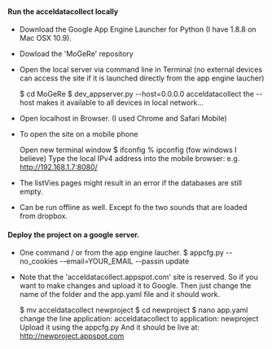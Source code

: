 #### Run the acceldatacollect locally

- Download the Google App Engine Launcher for Python (I have 1.8.8 on Mac OSX 10.9).

- Dowload the 'MoGeRe' repository

- Open the local server via command line in Terminal (no external devices can access the site if it is 
launched directly from the app engine laucher)	

	$ cd MoGeRe
 	$ dev_appserver.py --host=0.0.0.0 acceldatacollect
 	the --host makes it available to all devices in local network...

- Open localhost in Browser. (I used Chrome and Safari Mobile)

- To open the site on a mobile phone

	Open new terminal window
	$ ifconfig 
	% ipconfig (fow windows I believe)
	Type the local IPv4 address into the mobile browser:
	e.g.  http://192.168.1.7:8080/

- The listVies pages might result in an error if the databases are still empty.


- Can be run offline as well. Except fo the two sounds that are loaded from dropbox. 


#### Deploy the project on a google server. 

- One command / or from the app engine laucher. 
	$ appcfg.py --no_cookies --email=YOUR_EMAIL --passin update

- Note that the 'acceldatacollect.appspot.com' site is reserved. So if you want to make changes and 
upload it to Google. Then just change the name of the folder and the app.yaml file and it should work. 

	$ mv acceldatacollect newproject
	$ cd newproject
	$ nano app.yaml
	change the line
	application: acceldatacollect
	to 
	application: newproject
	Upload it using the appcfg.py
	And it should be live at:
	http://newproject.appspot.com








